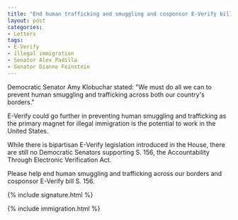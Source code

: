 ```yaml
---
title: "End human trafficking and smuggling and cosponsor E-Verify bill S. 156"
layout: post
categories:
- Letters
tags:
- E-Verify
- illegal immigration
- Senator Alex Padilla
- Senator Dianne Feinstein
---
```


Democratic Senator Amy Klobuchar stated: "We must do all we can to prevent human smuggling and trafficking across both our country's borders."

E-Verify could go further in preventing human smuggling and trafficking as the primary magnet for illegal immigration is the potential to work in the United States.

While there is bipartisan E-Verify legislation introduced in the House, there are still no Democratic Senators supporting S. 156, the Accountability Through Electronic Verification Act.

Please help end human smuggling and trafficking across our borders and cosponsor E-Verify bill S. 156.

{% include signature.html %}

{% include immigration.html %}
